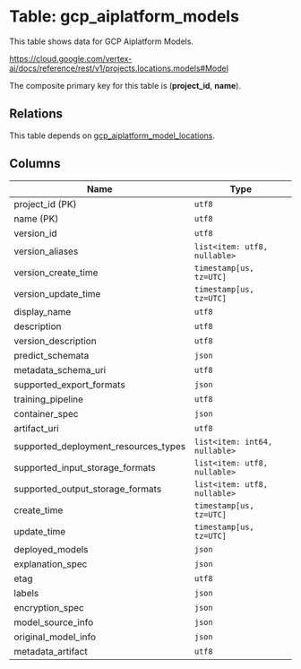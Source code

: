 # Table: gcp_aiplatform_models

This table shows data for GCP Aiplatform Models.

https://cloud.google.com/vertex-ai/docs/reference/rest/v1/projects.locations.models#Model

The composite primary key for this table is (**project_id**, **name**).

## Relations

This table depends on [gcp_aiplatform_model_locations](gcp_aiplatform_model_locations).

## Columns

| Name          | Type          |
| ------------- | ------------- |
|project_id (PK)|`utf8`|
|name (PK)|`utf8`|
|version_id|`utf8`|
|version_aliases|`list<item: utf8, nullable>`|
|version_create_time|`timestamp[us, tz=UTC]`|
|version_update_time|`timestamp[us, tz=UTC]`|
|display_name|`utf8`|
|description|`utf8`|
|version_description|`utf8`|
|predict_schemata|`json`|
|metadata_schema_uri|`utf8`|
|supported_export_formats|`json`|
|training_pipeline|`utf8`|
|container_spec|`json`|
|artifact_uri|`utf8`|
|supported_deployment_resources_types|`list<item: int64, nullable>`|
|supported_input_storage_formats|`list<item: utf8, nullable>`|
|supported_output_storage_formats|`list<item: utf8, nullable>`|
|create_time|`timestamp[us, tz=UTC]`|
|update_time|`timestamp[us, tz=UTC]`|
|deployed_models|`json`|
|explanation_spec|`json`|
|etag|`utf8`|
|labels|`json`|
|encryption_spec|`json`|
|model_source_info|`json`|
|original_model_info|`json`|
|metadata_artifact|`utf8`|